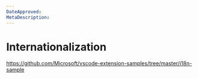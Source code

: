 ```yaml
---
DateApproved:
MetaDescription:
---
```


# Internationalization

https://github.com/Microsoft/vscode-extension-samples/tree/master/i18n-sample